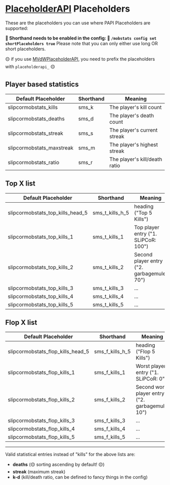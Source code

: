 # [PlaceholderAPI](https://www.spigotmc.org/resources/placeholderapi.6245/) Placeholders

These are the placeholders you can use where PAPI Placeholders are supported:

**🔴 Shorthand needs to be enabled in the config: 🔴
`/mobstats config set shortPlaceholders true`**
Please note that you can only either use long OR short placeholders.

🟡 if you use [MVdWPlaceholderAPI](https://www.spigotmc.org/resources/mvdwplaceholderapi.11182/), you need to prefix the placeholders with `placeholderapi_` 🟡

## Player based statistics

Default Placeholder |  Shorthand | Meaning
------------- | ------------- | -------------
slipcormobstats_kills | sms_k | The player's kill count
slipcormobstats_deaths | sms_d | The player's death count
slipcormobstats_streak | sms_s | The player's current streak
slipcormobstats_maxstreak | sms_m | The player's highest streak
slipcormobstats_ratio | sms_r | The player's kill/death ratio

## Top X list

Default Placeholder |  Shorthand | Meaning
------------- | ------------- | -------------
slipcormobstats_top_kills_head_5 | sms_t_kills_h_5 | heading ("Top 5 Kills")
slipcormobstats_top_kills_1 | sms_t_kills_1 | Top player entry ("1. SLiPCoR: 100")
slipcormobstats_top_kills_2 | sms_t_kills_2 | Second player entry ("2. garbagemule: 70")
slipcormobstats_top_kills_3 | sms_t_kills_3 | ...
slipcormobstats_top_kills_4 | sms_t_kills_4 | ...
slipcormobstats_top_kills_5 | sms_t_kills_5 | ...

## Flop X list

Default Placeholder |  Shorthand | Meaning
------------- | ------------- | -------------
slipcormobstats_flop_kills_head_5 | sms_f_kills_h_5 | heading ("Flop 5 Kills")
slipcormobstats_flop_kills_1 | sms_f_kills_1 | Worst player entry ("1. SLiPCoR: 0")
slipcormobstats_flop_kills_2 | sms_f_kills_2 | Second worst player entry ("2. garbagemule: 10")
slipcormobstats_flop_kills_3 | sms_f_kills_3 | ...
slipcormobstats_flop_kills_4 | sms_f_kills_4 | ...
slipcormobstats_flop_kills_5 | sms_f_kills_5 | ...

---

Valid statistical entries instead of "kills" for the above lists are:
* **deaths** (🟡 sorting ascending by default! 🟡)
* **streak** (maximum streak)
* **k-d** (kill/death ratio, can be defined to fancy things in the config)
